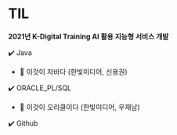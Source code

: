 # TIL

**2021년 K-Digital Training AI 활용 지능형 서비스 개발**

:heavy_check_mark: Java

- :book: 이것이 자바다 (한빛미디어, 신용권)

:heavy_check_mark: ORACLE_PL/SQL

- :book: 이것이 오라클이다 (한빛미디어, 우재남)

:heavy_check_mark: Github


